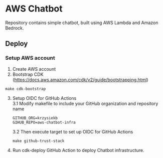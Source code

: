 # AWS Chatbot

Repository contains simple chatbot, built using AWS Lambda and Amazon Bedrock.

## Deploy

### Setup AWS account

1. Create AWS account
2. Bootstrap CDK (https://docs.aws.amazon.com/cdk/v2/guide/bootstrapping.html)
```
make cdk-bootstrap
```
3. Setup OIDC for GitHub Actions  
    3.1 Modify makefile to include your GitHub organization and repository name 
    ```
    GITHUB_ORG=krzysiekb
    GIHUB_REPO=aws-chatbot-infra
    ```
    3.2 Then execute target to set up OIDC for GitHub Actions
    ```
    make github-trust-stack
    ```
4. Run cdk-deploy GitHub Action to deploy Chatbot infrastructure.
